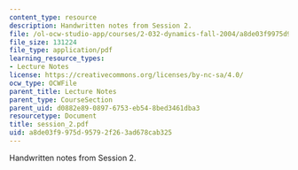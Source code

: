 ```yaml
---
content_type: resource
description: Handwritten notes from Session 2.
file: /ol-ocw-studio-app/courses/2-032-dynamics-fall-2004/a8de03f9975d95792f263ad678cab325_session_2.pdf
file_size: 131224
file_type: application/pdf
learning_resource_types:
- Lecture Notes
license: https://creativecommons.org/licenses/by-nc-sa/4.0/
ocw_type: OCWFile
parent_title: Lecture Notes
parent_type: CourseSection
parent_uid: d0882e89-0897-6753-eb54-8bed3461dba3
resourcetype: Document
title: session_2.pdf
uid: a8de03f9-975d-9579-2f26-3ad678cab325
---
```

Handwritten notes from Session 2.